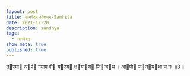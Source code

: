 ```yaml
---
layout: post
title: सामवेदम्-प्रोक्षणम्-Samhita
date: 2021-12-20
description: sandhya
tags:
  - सामवेदम्
show_meta: true
published: true
---
```



तस्मा अरं गमाम वो यस्य क्षयाय जिन्वथ । आपो जनयथा च नः ॥3॥  
